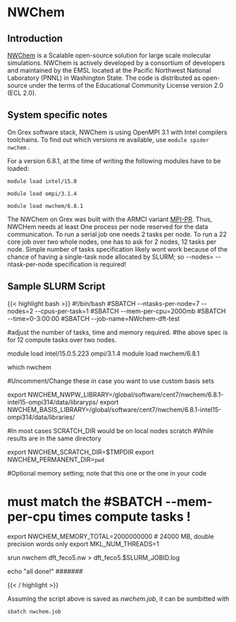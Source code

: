 # NWChem

## Introduction

[NWChem](https://nwchemgit.github.io/) is a Scalable open-source solution for large scale molecular simulations.
NWChem is actively developed by a consortium of developers and maintained by the EMSL located at the Pacific Northwest National Laboratory (PNNL) in Washington State. The code is distributed as open-source under the terms of the Educational Community License version 2.0 (ECL 2.0).

## System specific notes

On Grex software stack, NWChem  is using  OpenMPI 3.1 with Intel compilers toolchains. To find out which versions re available, use ```module spider nwchem``` .

For a version 6.8.1, at the time of writing the following modules have to be loaded:


```module load intel/15.0```

```module load ompi/3.1.4```

```module load nwchem/6.8.1```

The NWChem on Grex was built with the ARMCI variant [MPI-PR](https://github.com/nwchemgit/nwchem/wiki/ARMCI). Thus, NWCHem needs at least One process per node reserved for the data communication. To run a serial job one needs 2 tasks per node. To run a 22 core job over two whole nodes, one has to ask for 2 nodes, 12 tasks per node. Simple number of tasks specification likely wont work because of the chance of having a single-task node allocated by SLURM; so --nodes= --ntask-per-node specification is required!



## Sample SLURM Script

{{< highlight bash >}}
#!/bin/bash
#SBATCH --ntasks-per-node=7 --nodes=2 --cpus-per-task=1
#SBATCH --mem-per-cpu=2000mb
#SBATCH --time=0-3:00:00
#SBATCH --job-name=NWchem-dft-test

#adjust the number of tasks, time and memory required.
#the above spec is for 12 compute tasks over two nodes.

module load intel/15.0.5.223  ompi/3.1.4
module load nwchem/6.8.1

which nwchem

#Uncomment/Change these in case you want to use custom basis sets

export NWCHEM_NWPW_LIBRARY=/global/software/cent7/nwchem/6.8.1-intel15-ompi314/data/libraryps/
export NWCHEM_BASIS_LIBRARY=/global/software/cent7/nwchem/6.8.1-intel15-ompi314/data/libraries/

#In most cases SCRATCH_DIR would  be on local nodes scratch
#While results are in the same directory

export NWCHEM_SCRATCH_DIR=$TMPDIR
export NWCHEM_PERMANENT_DIR=`pwd`

#Optional memory setting; note that this one or the one in your code
# must match the #SBATCH --mem-per-cpu times compute tasks  !

export NWCHEM_MEMORY_TOTAL=2000000000 # 24000 MB, double precision words only
export MKL_NUM_THREADS=1

srun nwchem  dft_feco5.nw > dft_feco5.$SLURM_JOBID.log

echo "all done!”
#######



{{< / highlight >}}

Assuming the script above is saved as _nwchem.job_, it can be sumbitted with 

```sbatch nwchem.job```

